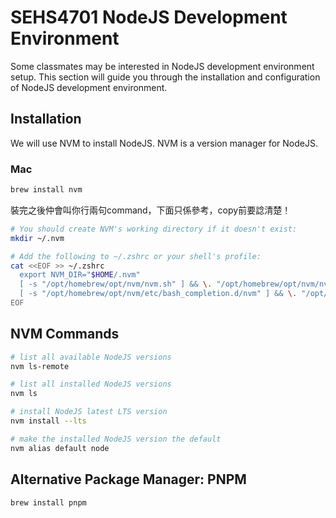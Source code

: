 # SEHS4701 NodeJS Development Environment

Some classmates may be interested in NodeJS development environment setup. This section will guide you through the
installation and configuration of NodeJS development environment.

## Installation

We will use NVM to install NodeJS. NVM is a version manager for NodeJS.

### Mac

```Bash
brew install nvm
```

裝完之後仲會叫你行兩句command，下面只係參考，copy前要諗清楚！

```Bash
# You should create NVM's working directory if it doesn't exist:
mkdir ~/.nvm

# Add the following to ~/.zshrc or your shell's profile:
cat <<EOF >> ~/.zshrc
  export NVM_DIR="$HOME/.nvm"
  [ -s "/opt/homebrew/opt/nvm/nvm.sh" ] && \. "/opt/homebrew/opt/nvm/nvm.sh"  # This loads nvm
  [ -s "/opt/homebrew/opt/nvm/etc/bash_completion.d/nvm" ] && \. "/opt/homebrew/opt/nvm/etc/bash_completion.d/nvm"  # This loads nvm bash_completion
EOF
```

## NVM Commands

```Bash
# list all available NodeJS versions
nvm ls-remote

# list all installed NodeJS versions
nvm ls

# install NodeJS latest LTS version
nvm install --lts

# make the installed NodeJS version the default
nvm alias default node
```

## Alternative Package Manager: PNPM

```Bash
brew install pnpm
```